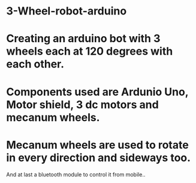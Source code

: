 # 3-Wheel-robot-arduino
# Creating an arduino bot with 3 wheels each at 120 degrees with each other.
# Components used are Ardunio Uno, Motor shield, 3 dc motors and mecanum wheels.
# Mecanum wheels are used to rotate in every direction and sideways too.
And at last a bluetooth module to control it from mobile..
